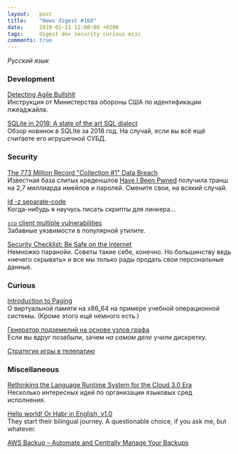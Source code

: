 ```yaml
---
layout:   post
title:    "News digest #168"
date:     2019-01-21 12:00:00 +0200
tags:     digest dev security curious misc
comments: true
---
```


_Русский язык_

### Development

[Detecting Agile Bullshit](https://media.defense.gov/2018/Oct/09/2002049591/-1/-1/0/DIB_DETECTING_AGILE_BS_2018.10.05.PDF)<br/>
Инструкция от Министерства обороны США по идентификации лжеаджайла.

[SQLite in 2018: A state of the art SQL dialect](https://modern-sql.com/blog/2019-01/sqlite-in-2018)<br/>
Обзор новинок в SQLIte за 2018 год. На случай, если вы всё ещё считаете его игрушечной СУБД.

### Security

[The 773 Million Record "Collection #1" Data Breach](https://www.troyhunt.com/the-773-million-record-collection-1-data-reach/)<br>
Известная база слитых креденшлов [Have I Been Pwned](https://haveibeenpwned.com) получила транш на 2,7 миллиарда имейлов и паролей. Смените свои, на всякий случай.

[ld -z separate-code](https://habr.com/ru/company/dsec/blog/433108/)<br/>
Когда-нибудь я научусь писать скрипты для линкера...

[`scp` client multiple vulnerabilities](https://sintonen.fi/advisories/scp-client-multiple-vulnerabilities.txt)<br>
Забавные уязвимости в популярной утилите.

[Security Checklist: Be Safe on the Internet](https://securitycheckli.st)<br/>
Немножко паранойи. Советы такие себе, конечно. Но большинству ведь «нечего скрывать» и все мы только рады продать свои персональные данные.

### Curious

[Introduction to Paging](https://os.phil-opp.com/paging-introduction/)<br/>
О виртуальной памяти на x86_64 на примере учебной операционной системы. (Кроме этого ещё немного есть.)

[Генератор подземелий на основе узлов графа](https://habr.com/ru/post/436198/)<br/>
Если вы вдруг позабыли, зачем _на самом деле_ учили дискретку.

[Стратегия игры в телепатию](https://habr.com/ru/company/mosigra/blog/436232/)

### Miscellaneous

[Rethinking the Language Runtime System for the Cloud 3.0 Era](https://people.eecs.berkeley.edu/~maas/papers/maas-hotos17-cloud30.pdf)<br/>
Несколько интересных идей по организации языковых сред исполнения.

[Hello world! Or Habr in English, v1.0](https://habr.com/ru/company/tm/blog/435764/)<br/>
They start their bilingual journey. A questionable choice, if you ask me, but whatever.

[AWS Backup – Automate and Centrally Manage Your Backups](https://aws.amazon.com/blogs/aws/aws-backup-automate-and-centrally-manage-your-backups/)
